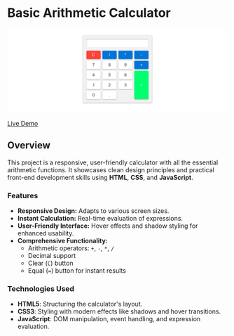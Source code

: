 # Basic Arithmetic Calculator

![Calculator Preview](https://github.com/Nandini-559/Basic-Caluclator/blob/master/result.png)

[Live Demo](https://nandini-559.github.io/Basic-Caluclator/)

## Overview

This project is a responsive, user-friendly calculator with all the essential arithmetic functions. It showcases clean design principles and practical front-end development skills using **HTML**, **CSS**, and **JavaScript**.

### Features
- **Responsive Design:** Adapts to various screen sizes.
- **Instant Calculation:** Real-time evaluation of expressions.
- **User-Friendly Interface:** Hover effects and shadow styling for enhanced usability.
- **Comprehensive Functionality:**
  - Arithmetic operators: `+`, `-`, `*`, `/`
  - Decimal support
  - Clear (`C`) button
  - Equal (`=`) button for instant results

### Technologies Used
- **HTML5**: Structuring the calculator's layout.
- **CSS3**: Styling with modern effects like shadows and hover transitions.
- **JavaScript**: DOM manipulation, event handling, and expression evaluation.






